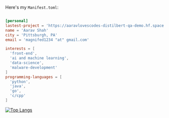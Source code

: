 


Here's my `Manifest.toml`:

```toml

[personal]
lastest-project = 'https://aaravlovescodes-distilbert-qa-demo.hf.space'
name = 'Aarav Shah'
city = 'Pittsburgh, PA'
email = 'magnifed1234 "at" gmail.com'

interests = [
  'front-end',
  'ai and machine learning',
  'data-science',
  'malware-development'
]
programming-languages = [
  'python',
  'java',
  'go',
  'c/cpp'
]

```
[![Top Langs](https://github-readme-stats-git-masterrstaa-rickstaa.vercel.app/api/top-langs/?username=aaravzer&layout=compact&theme=transparent)](https://github.com/aaravzer)








